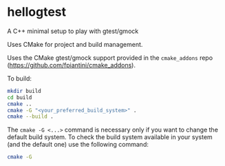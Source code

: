 # hellogtest
A C++ minimal setup to play with gtest/gmock

Uses CMake for project and build management.

Uses the CMake gtest/gmock support provided in the `cmake_addons` repo (https://github.com/fpiantini/cmake_addons).

To build:

```bash
mkdir build
cd build
cmake ..
cmake -G "<your_preferred_build_system>" .
cmake --build .
```

The `cmake -G <...>` command is necessary only if you want to change the default build system. To check the build system available in your system (and the default one) use the following command:

```bash
cmake -G
```
